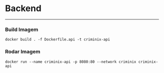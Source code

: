 # Backend
___

### Build Imagem

```
docker build . -f Dockerfile.api -t criminix-api
```

### Rodar Imagem

```
docker run --name criminix-api -p 8080:80 --network criminix criminix-api
```
